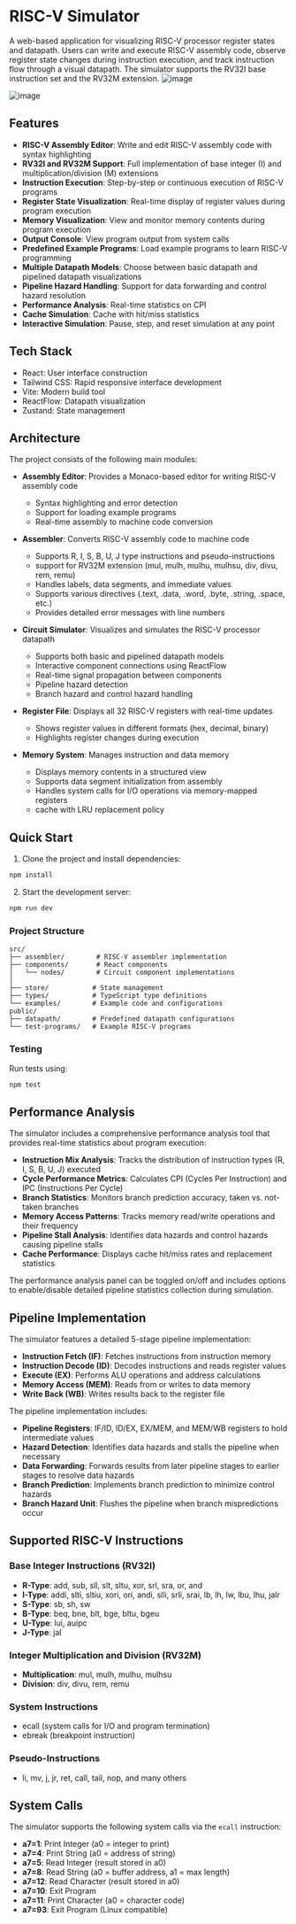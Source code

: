 # RISC-V Simulator

A web-based application for visualizing RISC-V processor register states and datapath. Users can write and execute RISC-V assembly code, observe register state changes during instruction execution, and track instruction flow through a visual datapath. The simulator supports the RV32I base instruction set and the RV32M extension.
![image](https://github.com/user-attachments/assets/2c6ed390-1d85-468f-aaf0-db3ac82667a2)

![image](https://github.com/user-attachments/assets/b0cdf5fd-1072-403c-a16a-2a970749e274)


## Features

- **RISC-V Assembly Editor**: Write and edit RISC-V assembly code with syntax highlighting
- **RV32I and RV32M Support**: Full implementation of base integer (I) and multiplication/division (M) extensions
- **Instruction Execution**: Step-by-step or continuous execution of RISC-V programs
- **Register State Visualization**: Real-time display of register values during program execution
- **Memory Visualization**: View and monitor memory contents during program execution
- **Output Console**: View program output from system calls
- **Predefined Example Programs**: Load example programs to learn RISC-V programming
- **Multiple Datapath Models**: Choose between basic datapath and pipelined datapath visualizations
- **Pipeline Hazard Handling**: Support for data forwarding and control hazard resolution
- **Performance Analysis**: Real-time statistics on CPI
- **Cache Simulation**: Cache with hit/miss statistics
- **Interactive Simulation**: Pause, step, and reset simulation at any point



## Tech Stack

- React: User interface construction
- Tailwind CSS: Rapid responsive interface development
- Vite: Modern build tool
- ReactFlow: Datapath visualization
- Zustand: State management

## Architecture
The project consists of the following main modules:

- **Assembly Editor**: Provides a Monaco-based editor for writing RISC-V assembly code
  - Syntax highlighting and error detection
  - Support for loading example programs
  - Real-time assembly to machine code conversion

- **Assembler**: Converts RISC-V assembly code to machine code
  - Supports R, I, S, B, U, J type instructions and pseudo-instructions
  - support for RV32M extension (mul, mulh, mulhu, mulhsu, div, divu, rem, remu)
  - Handles labels, data segments, and immediate values
  - Supports various directives (.text, .data, .word, .byte, .string, .space, etc.)
  - Provides detailed error messages with line numbers

- **Circuit Simulator**: Visualizes and simulates the RISC-V processor datapath
  - Supports both basic and pipelined datapath models
  - Interactive component connections using ReactFlow
  - Real-time signal propagation between components
  - Pipeline hazard detection 
  - Branch hazard and control hazard handling

- **Register File**: Displays all 32 RISC-V registers with real-time updates
  - Shows register values in different formats (hex, decimal, binary)
  - Highlights register changes during execution

- **Memory System**: Manages instruction and data memory
  - Displays memory contents in a structured view
  - Supports data segment initialization from assembly
  - Handles system calls for I/O operations via memory-mapped registers
  - cache with LRU replacement policy


## Quick Start

1. Clone the project and install dependencies:
```bash
npm install
```

2. Start the development server:
```bash
npm run dev
```

### Project Structure

```
src/
├── assembler/        # RISC-V assembler implementation
├── components/       # React components
│   └── nodes/        # Circuit component implementations
│   
├── store/           # State management
├── types/           # TypeScript type definitions
└── examples/        # Example code and configurations
public/
├── datapath/        # Predefined datapath configurations
└── test-programs/   # Example RISC-V programs
```


### Testing

Run tests using:
```bash
npm test
```

## Performance Analysis

The simulator includes a comprehensive performance analysis tool that provides real-time statistics about program execution:

- **Instruction Mix Analysis**: Tracks the distribution of instruction types (R, I, S, B, U, J) executed
- **Cycle Performance Metrics**: Calculates CPI (Cycles Per Instruction) and IPC (Instructions Per Cycle)
- **Branch Statistics**: Monitors branch prediction accuracy, taken vs. not-taken branches
- **Memory Access Patterns**: Tracks memory read/write operations and their frequency
- **Pipeline Stall Analysis**: Identifies data hazards and control hazards causing pipeline stalls
- **Cache Performance**: Displays cache hit/miss rates and replacement statistics

The performance analysis panel can be toggled on/off and includes options to enable/disable detailed pipeline statistics collection during simulation.

## Pipeline Implementation

The simulator features a detailed 5-stage pipeline implementation:

- **Instruction Fetch (IF)**: Fetches instructions from instruction memory
- **Instruction Decode (ID)**: Decodes instructions and reads register values
- **Execute (EX)**: Performs ALU operations and address calculations
- **Memory Access (MEM)**: Reads from or writes to data memory
- **Write Back (WB)**: Writes results back to the register file

The pipeline implementation includes:

- **Pipeline Registers**: IF/ID, ID/EX, EX/MEM, and MEM/WB registers to hold intermediate values
- **Hazard Detection**: Identifies data hazards and stalls the pipeline when necessary
- **Data Forwarding**: Forwards results from later pipeline stages to earlier stages to resolve data hazards
- **Branch Prediction**: Implements branch prediction to minimize control hazards
- **Branch Hazard Unit**: Flushes the pipeline when branch mispredictions occur

## Supported RISC-V Instructions

### Base Integer Instructions (RV32I)
- **R-Type**: add, sub, sll, slt, sltu, xor, srl, sra, or, and
- **I-Type**: addi, slti, sltiu, xori, ori, andi, slli, srli, srai, lb, lh, lw, lbu, lhu, jalr
- **S-Type**: sb, sh, sw
- **B-Type**: beq, bne, blt, bge, bltu, bgeu
- **U-Type**: lui, auipc
- **J-Type**: jal

### Integer Multiplication and Division (RV32M)
- **Multiplication**: mul, mulh, mulhu, mulhsu
- **Division**: div, divu, rem, remu

### System Instructions
- ecall (system calls for I/O and program termination)
- ebreak (breakpoint instruction)

### Pseudo-Instructions
- li, mv, j, jr, ret, call, tail, nop, and many others

## System Calls

The simulator supports the following system calls via the `ecall` instruction:

- **a7=1**: Print Integer (a0 = integer to print)
- **a7=4**: Print String (a0 = address of string)
- **a7=5**: Read Integer (result stored in a0)
- **a7=8**: Read String (a0 = buffer address, a1 = max length)
- **a7=12**: Read Character (result stored in a0)
- **a7=10**: Exit Program
- **a7=11**: Print Character (a0 = character code)
- **a7=93**: Exit Program (Linux compatible)
